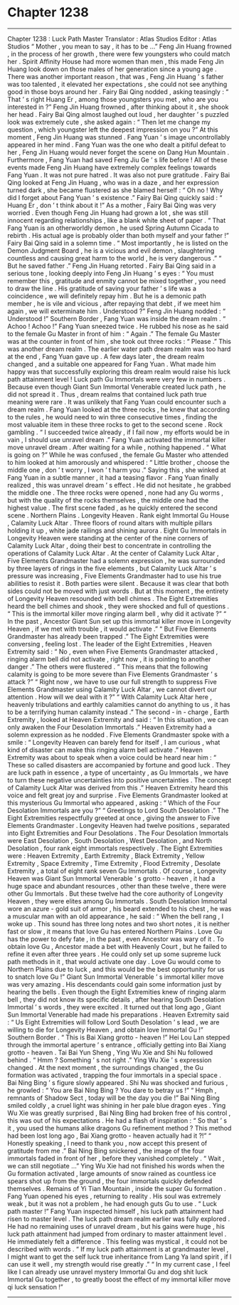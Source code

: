 
# Chapter 1238


---

Chapter 1238 : Luck Path Master
Translator :
Atlas Studios
Editor :
Atlas Studios
“ Mother , you mean to say , it has to be …” Feng Jin Huang frowned , in the process of her growth , there were few youngsters who could match her . Spirit Affinity House had more women than men , this made Feng Jin Huang look down on those males of her generation since a young age .
There was another important reason , that was , Feng Jin Huang ’ s father was too talented , it elevated her expectations , she could not see anything good in those boys around her .
Fairy Bai Qing nodded , asking teasingly : “ That ’ s right Huang Er , among those youngsters you met , who are you interested in ?”
Feng Jin Huang frowned , after thinking about it , she shook her head .
Fairy Bai Qing almost laughed out loud , her daughter ’ s puzzled look was extremely cute , she asked again : “ Then let me change my question , which youngster left the deepest impression on you ?”
At this moment , Feng Jin Huang was stunned .
Fang Yuan ’ s image uncontrollably appeared in her mind .
Fang Yuan was the one who dealt a pitiful defeat to her , Feng Jin Huang would never forget the scene on Dang Hun Mountain .
Furthermore , Fang Yuan had saved Feng Jiu Ge ’ s life before !
All of these events made Feng Jin Huang have extremely complex feelings towards Fang Yuan .
It was not pure hatred .
It was also not pure gratitude .
Fairy Bai Qing looked at Feng Jin Huang , who was in a daze , and her expression turned dark , she became flustered as she blamed herself : “ Oh no ! Why did I forget about Fang Yuan ’ s existence .”
Fairy Bai Qing quickly said : “ Huang Er , don ’ t think about it !”
As a mother , Fairy Bai Qing was very worried . Even though Feng Jin Huang had grown a lot , she was still innocent regarding relationships , like a blank white sheet of paper .
“ That Fang Yuan is an otherworldly demon , he used Spring Autumn Cicada to rebirth . His actual age is probably older than both myself and your father !” Fairy Bai Qing said in a solemn time .
“ Most importantly , he is listed on the Demon Judgment Board , he is a vicious and evil demon , slaughtering countless and causing great harm to the world , he is very dangerous .”
“ But he saved father .” Feng Jin Huang retorted .
Fairy Bai Qing said in a serious tone , looking deeply into Feng Jin Huang ’ s eyes : “ You must remember this , gratitude and enmity cannot be mixed together , you need to draw the line . His gratitude of saving your father ’ s life was a coincidence , we will definitely repay him . But he is a demonic path member , he is vile and vicious , after repaying that debt , if we meet him again , we will exterminate him . Understood ?”
Feng Jin Huang nodded : “ Understood !”
Southern Border , Fang Yuan was inside the dream realm .
“ Achoo ! Achoo !” Fang Yuan sneezed twice .
He rubbed his nose as he said to the female Gu Master in front of him : “ Again .”
The female Gu Master was at the counter in front of him , she took out three rocks : “ Please .”
This was another dream realm .
The earlier water path dream realm was too hard at the end , Fang Yuan gave up . A few days later , the dream realm changed , and a suitable one appeared for Fang Yuan .
What made him happy was that successfully exploring this dream realm would raise his luck path attainment level !
Luck path Gu Immortals were very few in numbers .
Because even though Giant Sun Immortal Venerable created luck path , he did not spread it .
Thus , dream realms that contained luck path true meaning were rare . It was unlikely that Fang Yuan could encounter such a dream realm .
Fang Yuan looked at the three rocks , he knew that according to the rules , he would need to win three consecutive times , finding the most valuable item in these three rocks to get to the second scene .
Rock gambling .
“ I succeeded twice already , if I fail now , my efforts would be in vain , I should use unravel dream .”
Fang Yuan activated the immortal killer move unravel dream .
After waiting for a while , nothing happened .
“ What is going on ?” While he was confused , the female Gu Master who attended to him looked at him amorously and whispered : “ Little brother , choose the middle one , don ’ t worry , I won ’ t harm you .”
Saying this , she winked at Fang Yuan in a subtle manner , it had a teasing flavor .
Fang Yuan finally realized , this was unravel dream ’ s effect . He did not hesitate , he grabbed the middle one .
The three rocks were opened , none had any Gu worms , but with the quality of the rocks themselves , the middle one had the highest value .
The first scene faded , as he quickly entered the second scene .
Northern Plains .
Longevity Heaven .
Rank eight Immortal Gu House , Calamity Luck Altar .
Three floors of round altars with multiple pillars holding it up , white jade railings and shining aurora .
Eight Gu Immortals in Longevity Heaven were standing at the center of the nine corners of Calamity Luck Altar , doing their best to concentrate in controlling the operations of Calamity Luck Altar .
At the center of Calamity Luck Altar , Five Elements Grandmaster had a solemn expression , he was surrounded by three layers of rings in the five elements , but Calamity Luck Altar ’ s pressure was increasing , Five Elements Grandmaster had to use his true abilities to resist it .
Both parties were silent .
Because it was clear that both sides could not be moved with just words .
But at this moment , the entirety of Longevity Heaven resounded with bell chimes .
The Eight Extremities heard the bell chimes and shook , they were shocked and full of questions .
“ This is the immortal killer move ringing alarm bell , why did it activate ?”
“ In the past , Ancestor Giant Sun set up this immortal killer move in Longevity Heaven , if we met with trouble , it would activate .”
“ But Five Elements Grandmaster has already been trapped .”
The Eight Extremities were conversing , feeling lost .
The leader of the Eight Extremities , Heaven Extremity said : “ No , even when Five Elements Grandmaster attacked , ringing alarm bell did not activate , right now , it is pointing to another danger .”
The others were flustered .
“ This means that the following calamity is going to be more severe than Five Elements Grandmaster ’ s attack ?”
“ Right now , we have to use our full strength to suppress Five Elements Grandmaster using Calamity Luck Altar , we cannot divert our attention . How will we deal with it ?”
“ With Calamity Luck Altar here , heavenly tribulations and earthly calamities cannot do anything to us , it has to be a terrifying human calamity instead .”
The second - in - charge , Earth Extremity , looked at Heaven Extremity and said : “ In this situation , we can only awaken the Four Desolation Immortals .”
Heaven Extremity had a solemn expression as he nodded .
Five Elements Grandmaster spoke with a smile : “ Longevity Heaven can barely fend for itself , I am curious , what kind of disaster can make this ringing alarm bell activate .”
Heaven Extremity was about to speak when a voice could be heard near him : “ These so called disasters are accompanied by fortune and good luck . They are luck path in essence , a type of uncertainty , as Gu Immortals , we have to turn these negative uncertainties into positive uncertainties . The concept of Calamity Luck Altar was derived from this .”
Heaven Extremity heard this voice and felt great joy and surprise .
Five Elements Grandmaster looked at this mysterious Gu Immortal who appeared , asking : “ Which of the Four Desolation Immortals are you ?”
“ Greetings to Lord South Desolation .” The Eight Extremities respectfully greeted at once , giving the answer to Five Elements Grandmaster .
Longevity Heaven had twelve positions , separated into Eight Extremities and Four Desolations .
The Four Desolation Immortals were East Desolation , South Desolation , West Desolation , and North Desolation , four rank eight immortals respectively .
The Eight Extremities were : Heaven Extremity , Earth Extremity , Black Extremity , Yellow Extremity , Space Extremity , Time Extremity , Flood Extremity , Desolate Extremity , a total of eight rank seven Gu Immortals .
Of course , Longevity Heaven was Giant Sun Immortal Venerable ’ s grotto - heaven , it had a huge space and abundant resources , other than these twelve , there were other Gu Immortals . But these twelve had the core authority of Longevity Heaven , they were elites among Gu Immortals .
South Desolation Immortal wore an azure - gold suit of armor , his beard extended to his chest , he was a muscular man with an old appearance , he said : “ When the bell rang , I woke up . This sound has three long notes and two short notes , it is neither fast or slow , it means that love Gu has entered Northern Plains . Love Gu has the power to defy fate , in the past , even Ancestor was wary of it . To obtain love Gu , Ancestor made a bet with Heavenly Court , but he failed to refine it even after three years . He could only set up some supreme luck path methods in it , that would activate one day . Love Gu would come to Northern Plains due to luck , and this would be the best opportunity for us to snatch love Gu !”
Giant Sun Immortal Venerable ’ s immortal killer move was very amazing . His descendants could gain some information just by hearing the bells .
Even though the Eight Extremities knew of ringing alarm bell , they did not know its specific details , after hearing South Desolation Immortal ’ s words , they were excited .
It turned out that long ago , Giant Sun Immortal Venerable had made his preparations .
Heaven Extremity said : “ Us Eight Extremities will follow Lord South Desolation ’ s lead , we are willing to die for Longevity Heaven , and obtain love Immortal Gu !”
Southern Border .
“ This is Bai Xiang grotto - heaven !” Hei Lou Lan stepped through the immortal aperture ’ s entrance , officially getting into Bai Xiang grotto - heaven .
Tai Bai Yun Sheng , Ying Wu Xie and Shi Nu followed behind .
“ Hmm ? Something ’ s not right .” Ying Wu Xie ’ s expression changed .
At the next moment , the surroundings changed , the Gu formation was activated , trapping the four immortals in a special space .
Bai Ning Bing ’ s figure slowly appeared .
Shi Nu was shocked and furious , he growled : “ You are Bai Ning Bing ? You dare to betray us !”
“ Hmph , remnants of Shadow Sect , today will be the day you die !” Bai Ning Bing smiled coldly , a cruel light was shining in her pale blue dragon eyes .
Ying Wu Xie was greatly surprised , Bai Ning Bing had broken free of his control , this was out of his expectations .
He had a flash of inspiration : “ So that ’ s it , you used the humans alike dragons Gu refinement method ? This method had been lost long ago , Bai Xiang grotto - heaven actually had it ?!”
“ Honestly speaking , I need to thank you , now accept this present of gratitude from me .” Bai Ning Bing snickered , the image of the four immortals faded in front of her , before they vanished completely .
“ Wait , we can still negotiate …” Ying Wu Xie had not finished his words when the Gu formation activated , large amounts of snow rained as countless ice spears shot up from the ground , the four immortals quickly defended themselves .
Remains of Yi Tian Mountain , inside the super Gu formation .
Fang Yuan opened his eyes , returning to reality .
His soul was extremely weak , but it was not a problem , he had enough guts Gu to use .
“ Luck path master !” Fang Yuan inspected himself , his luck path attainment had risen to master level .
The luck path dream realm earlier was fully explored .
He had no remaining uses of unravel dream , but his gains were huge , his luck path attainment had jumped from ordinary to master attainment level .
He immediately felt a difference .
This feeling was mystical , it could not be described with words .
“ If my luck path attainment is at grandmaster level , I might want to get the self luck true inheritance from Lang Ya land spirit , if I can use it well , my strength would rise greatly .”
“ In my current case , I feel like I can already use unravel mystery Immortal Gu and dog shit luck Immortal Gu together , to greatly boost the effect of my immortal killer move qi luck sensation !”

---

